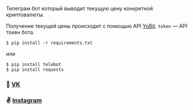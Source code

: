 Телеграм бот который выводит текущую цену конкретной криптовалюты.

Получение текущей цены происходит c помощью API
[YoBit](https://yobit.net/api).
`token` — API токен бота.

```
$ pip install -r requirements.txt
```
или
```
$ pip install telebot
$ pip install requests
```

### 💬 [VK](https://vk.com/prettymeyt)
### ✌️ [Instagram](https://www.instagram.com/dumb.meytt/)



